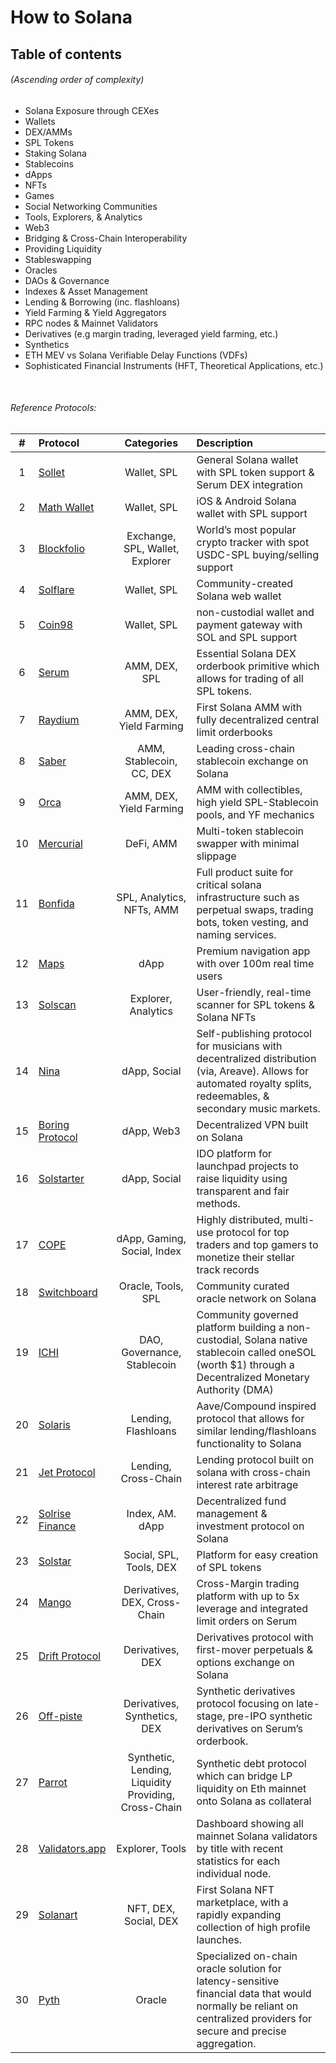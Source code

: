 # How to Solana

## Table of contents
###### (Ascending order of complexity)

* Solana Exposure through CEXes
* Wallets 
* DEX/AMMs
* SPL Tokens
* Staking Solana
* Stablecoins
* dApps
* NFTs
* Games
* Social Networking Communities
* Tools, Explorers, & Analytics 
* Web3
* Bridging & Cross-Chain Interoperability
* Providing Liquidity
* Stableswapping
* Oracles
* DAOs & Governance
* Indexes & Asset Management
* Lending & Borrowing (inc. flashloans)
* Yield Farming & Yield Aggregators
* RPC nodes & Mainnet Validators
* Derivatives (e.g margin trading, leveraged yield farming, etc.)
* Synthetics 
* ETH MEV vs Solana Verifiable Delay Functions (VDFs)
* Sophisticated Financial Instruments (HFT, Theoretical Applications, etc.)


</br>

###### Reference Protocols:
|  #  |  Protocol  |  Categories  |  Description  | 
 | :-: | :-- | :-: | :-- | 
 |  1  |  [Sollet](https://www.sollet.io)  |  Wallet, SPL  |   General Solana wallet with SPL token support & Serum DEX integration  | 
 |  2  |  [Math Wallet](https://mathwallet.org)  |  Wallet, SPL  |   iOS & Android Solana wallet with SPL support  | 
 |  3  |  [Blockfolio](https://blockfolio.com)  |  Exchange, SPL, Wallet, Explorer  |   World’s most popular crypto tracker with spot USDC-SPL buying/selling support  | 
 |  4  |  [Solflare](https://solflare.com)  |  Wallet, SPL  |   Community-created Solana web wallet   | 
 |  5  |  [Coin98](https://coin98.com)  |  Wallet, SPL  |   non-custodial wallet and payment gateway with SOL and SPL support  | 
 |  6  |  [Serum](https://projectserum.com)  |  AMM, DEX, SPL  |   Essential Solana DEX orderbook primitive which allows for trading of all SPL tokens.  | 
 |  7  |  [Raydium](https://raydium.io)  |  AMM, DEX, Yield Farming  |   First Solana AMM with fully decentralized central limit orderbooks  | 
 |  8  |  [Saber](https://saber.so)  |  AMM, Stablecoin, CC, DEX  |   Leading cross-chain stablecoin exchange on Solana  | 
 |  9  |  [Orca](https://www.orca.so)  |  AMM, DEX, Yield Farming  |   AMM with collectibles, high yield SPL-Stablecoin pools, and YF mechanics  | 
 |  10  |  [Mercurial](https://mercurial.finance)  |  DeFi, AMM  |   Multi-token stablecoin swapper with minimal slippage  | 
 |  11  |  [Bonfida](http://bonfida.org)  |  SPL, Analytics, NFTs, AMM  |   Full product suite for critical solana infrastructure such as perpetual swaps, trading bots, token vesting, and naming services.  | 
 |  12  |  [Maps](https://maps.me)  |  dApp  |   Premium navigation app with over 100m real time users  | 
 |  13  |  [Solscan](https://solscan.io)  |  Explorer, Analytics  |   User-friendly, real-time scanner for SPL tokens & Solana NFTs  | 
 |  14  |  [Nina](https://nina.market)  |  dApp, Social  |   Self-publishing protocol for musicians with decentralized distribution (via, Areave). Allows for automated royalty splits, redeemables, & secondary music markets.  | 
 |  15  |  [Boring Protocol](https://boringprotocol.io)  |  dApp, Web3  |   Decentralized VPN built on Solana  | 
 |  16  |  [Solstarter](https://solstarter.org)  |  dApp, Social  |   IDO platform for launchpad projects to raise liquidity using transparent and fair methods.  | 
 |  17  |  [COPE](https://www.unlimitedcope.com)  |  dApp, Gaming, Social, Index  |   Highly distributed, multi-use protocol for top traders and top gamers to monetize their stellar track records  | 
 |  18  |  [Switchboard](https://switchboard.xyz)  |  Oracle, Tools, SPL  |   Community curated oracle network on Solana  | 
 |  19  |  [ICHI](https://www.ichi.org)  |  DAO, Governance, Stablecoin  |   Community governed platform building a non-custodial, Solana native stablecoin called oneSOL (worth $1) through a Decentralized Monetary Authority (DMA)  | 
 |  20  |  [Solaris](https://solarisprotocol.com)  |  Lending, Flashloans  |   Aave/Compound inspired protocol that allows for similar lending/flashloans functionality to Solana  | 
 |  21  |  [Jet Protocol](https://www.jetprotocol.io)  |  Lending, Cross-Chain  |   Lending protocol built on solana with cross-chain interest rate arbitrage  | 
 |  22  |  [Solrise Finance](https://solrise.finance)  |  Index, AM. dApp  |   Decentralized fund management & investment protocol on Solana  | 
 |  23  |  [Solstar](https://solstar.finance)  |  Social, SPL, Tools, DEX  |   Platform for easy creation of SPL tokens   | 
 |  24  |  [Mango](https://mango.markets)  |  Derivatives, DEX, Cross-Chain  |   Cross-Margin trading platform with up to 5x leverage and integrated limit orders on Serum  | 
 |  25  |  [Drift Protocol](https://www.drift.trade)  |  Derivatives, DEX  |   Derivatives protocol with first-mover perpetuals & options exchange on Solana  | 
 |  26  |  [Off-piste](https://offpiste.io)  |  Derivatives, Synthetics, DEX  |   Synthetic derivatives protocol focusing on late-stage, pre-IPO synthetic derivatives on Serum’s orderbook.  | 
 |  27  |  [Parrot](https://parrot.fi/mint/)  |  Synthetic, Lending, Liquidity Providing, Cross-Chain  |   Synthetic debt protocol which can bridge LP liquidity on Eth mainnet onto Solana as collateral  | 
 |  28  |  [Validators.app](https://www.validators.app)  |  Explorer, Tools  |   Dashboard showing all mainnet Solana validators by title with recent statistics for each individual node.  | 
 |  29  |  [Solanart](https://solanart.io)  |  NFT, DEX, Social, DEX  |   First Solana NFT marketplace,  with a rapidly expanding collection of high profile launches.  | 
 |  30  |  [Pyth](https://pyth.network)  |  Oracle  |   Specialized on-chain oracle solution for latency-sensitive financial data that would normally be reliant on centralized providers for secure and precise aggregation.  |
